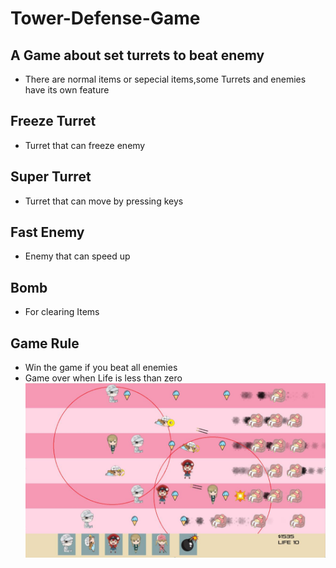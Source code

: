 # Tower-Defense-Game
## A Game about set turrets to beat enemy
* There are normal items or sepecial items,some Turrets and enemies have its own feature
## Freeze Turret
* Turret that can freeze enemy
## Super Turret
* Turret that can move by pressing keys
## Fast Enemy
* Enemy that can speed up
## Bomb
* For clearing Items
## Game Rule
* Win the game if you beat all enemies
* Game over when Life is less than zero
![Variable Declaration](/img/1.png)

